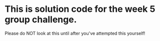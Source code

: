 # This is solution code for the week 5 group challenge.

Please do NOT look at this until after you've attempted this yourself!